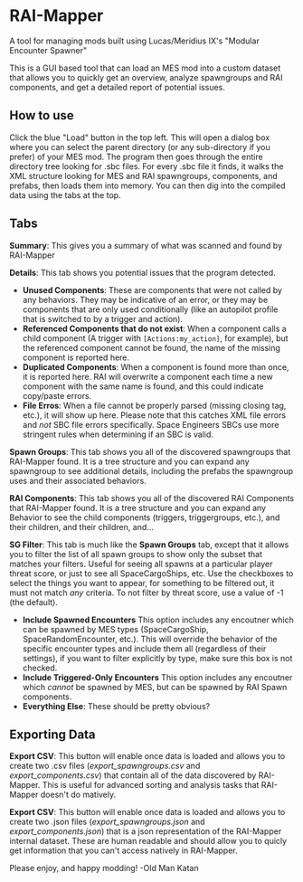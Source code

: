 # RAI-Mapper
A tool for managing mods built using Lucas/Meridius IX's "Modular Encounter Spawner"

This is a GUI based tool that can load an MES mod into a custom dataset that allows you to quickly get an overview, analyze spawngroups and RAI components, and get a detailed report of potential issues. 

## **How to use**

Click the blue "Load" button in the top left. This will open a dialog box where you can select the parent directory (or any sub-directory if you prefer) of your MES mod. The program then goes through the entire directory tree looking for .sbc files. For every .sbc file it finds, it walks the XML structure looking for MES and RAI spawngroups, components, and prefabs, then loads them into memory. You can then dig into the compiled data using the tabs at the top.

## **Tabs**

__Summary__: This gives you a summary of what was scanned and found by RAI-Mapper

__Details__: This tab shows you potential issues that the program detected.
* __Unused Components__: These are components that were not called by any behaviors. They may be indicative of an error, or they may be components that are only used conditionally (like an autopilot profile that is switched to by a trigger and action).
* __Referenced Components that do not exist__: When a component calls a child component (A trigger with `[Actions:my_action]`, for example), but the referenced component cannot be found, the name of the missing component is reported here.
* __Duplicated Components__: When a component is found more than once, it is reported here. RAI will overwrite a component each time a new component with the same name is found, and this could indicate copy/paste errors.
* __File Erros__: When a file cannot be properly parsed (missing closing tag, etc.), it will show up here. Please note that this catches XML file errors and *not* SBC file errors specifically. Space Engineers SBCs use more stringent rules when determining if an SBC is valid.

__Spawn Groups__: This tab shows you all of the discovered spawngroups that RAI-Mapper found. It is a tree structure and you can expand any spawngroup to see additional details, including the prefabs the spawngroup uses and their associated behaviors.

__RAI Components__: This tab shows you all of the discovered RAI Components that RAI-Mapper found. It is a tree structure and you can expand any Behavior to see the child components (triggers, triggergroups, etc.), and their children, and their children, and...

__SG Filter__: This tab is much like the __Spawn Groups__ tab, except that it allows you to filter the list of all spawn groups to show only the subset that matches your filters. Useful for seeing all spawns at a particular player threat score, or just to see all SpaceCargoShips, etc. Use the checkboxes to select the things you want to appear, for something to be filtered out, it must not match *any* criteria. To not filter by threat score, use a value of -1 (the default).
* __Include Spawned Encounters__ This option includes any encoutner which can be spawned by MES types (SpaceCargoShip, SpaceRandomEncounter, etc.). This will override the behavior of the specific encounter types and include them all (regardless of their settings), if you want to filter explicitly by type, make sure this box is not checked.
* __Include Triggered-Only Encounters__ This option includes any encoutner which *cannot* be spawned by MES, but can be spawned by RAI Spawn components.
* __Everything Else__: These should be pretty obvious?

## **Exporting Data**

__Export CSV__: This button will enable once data is loaded and allows you to create two .csv files (*export_spawngroups.csv* and *export_components.csv*) that contain all of the data discovered by RAI-Mapper. This is useful for advanced sorting and analysis tasks that RAI-Mapper doesn't do matively.

__Export CSV__: This button will enable once data is loaded and allows you to create two .json files (*export_spawngroups.json* and *export_components.json*) that is a json representation of the RAI-Mapper internal dataset. These are human readable and should allow you to quicly get information that you can't access natively in RAI-Mapper.


Please enjoy, and happy modding!
-Old Man Katan

